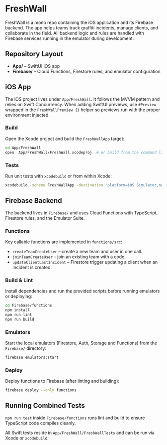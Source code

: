 # FreshWall

FreshWall is a mono repo containing the iOS application and its Firebase backend. The app helps teams track graffiti incidents, manage clients, and collaborate in the field. All backend logic and rules are handled with Firebase services running in the emulator during development.

## Repository Layout

- **App/** – SwiftUI iOS app
- **Firebase/** – Cloud Functions, Firestore rules, and emulator configuration

## iOS App

The iOS project lives under `App/FreshWall`. It follows the MVVM pattern and relies on Swift Concurrency. When adding SwiftUI previews, use `#Preview` wrapped in the `FreshWallPreview {}` helper so previews run with the proper environment injected.

### Build

Open the Xcode project and build the `FreshWallApp` target:

```bash
cd App/FreshWall
open  App/FreshWall/FreshWall.xcodeproj  # or build from the command line
```

### Tests

Run unit tests with `xcodebuild` or from within Xcode:

```bash
xcodebuild -scheme FreshWallApp -destination 'platform=iOS Simulator,name=iPhone 15' test
```

## Firebase Backend

The backend lives in `Firebase/` and uses Cloud Functions with TypeScript, Firestore rules, and the Emulator Suite.

### Functions

Key callable functions are implemented in `functions/src`:

- `createTeamCreateUser` – create a new team and user in one call.
- `joinTeamCreateUser` – join an existing team with a code.
- `updateClientLastIncident` – Firestore trigger updating a client when an incident is created.

### Build & Lint

Install dependencies and run the provided scripts before running emulators or deploying:

```bash
cd Firebase/functions
npm install
npm run lint
npm run build
```

### Emulators

Start the local emulators (Firestore, Auth, Storage and Functions) from the `Firebase/` directory:

```bash
firebase emulators:start
```

### Deploy

Deploy functions to Firebase (after linting and building):

```bash
firebase deploy --only functions
```

## Running Combined Tests

`npm run test` inside `Firebase/functions` runs lint and build to ensure TypeScript code compiles cleanly.

All Swift tests reside in `App/FreshWall/FreshWallTests` and can be run via Xcode or `xcodebuild`.

